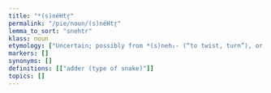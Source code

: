```yaml
---
title: "*(s)néHtr̥"
permalink: "/pie/noun/(s)néHtr̥"
lemma_to_sort: "snehtr"
klass: noun
etymology: ["Uncertain; possibly from *(s)neh₁- (“to twist, turn”), or perhaps *(s)neh₂- (“to swim”)  +‎ *-tr̥."]
markers: []
synonyms: []
definitions: [["adder (type of snake)"]]
topics: []
---
```

